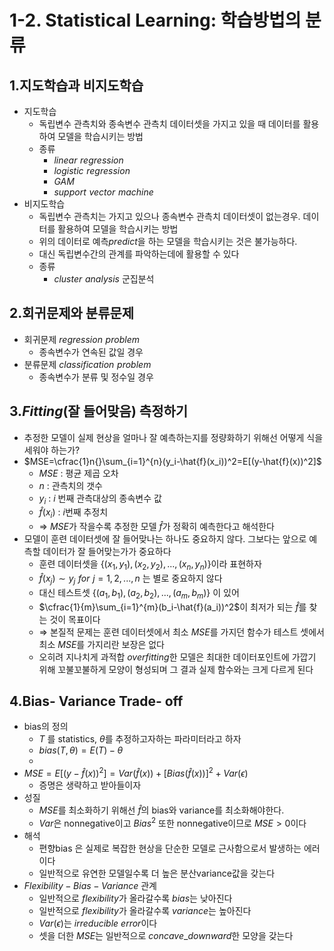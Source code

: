 # 1-2. Statistical Learning: 학습방법의 분류

## 1.지도학습과 비지도학습

- 지도학습
    - 독립변수 관측치와 종속변수 관측치 데이터셋을 가지고 있을 때 데이터를 활용하여 모델을 학습시키는 방법
    - 종류
        - $linear\,\,regression$
        - $logistic\,\,regression$
        - $GAM$
        - $support\,\,vector\,\,machine$
- 비지도학습
    - 독립변수 관측치는 가지고 있으나 종속변수 관측치 데이터셋이 없는경우. 데이터를 활용하여 모델을 학습시키는 방법
    - 위의 데이터로 예측$predict$을 하는 모델을 학습시키는 것은 불가능하다.
    - 대신 독립변수간의 관계를 파악하는데에 활용할 수 있다
    - 종류
        - $cluster\,\,analysis$ 군집분석

## 2.회귀문제와 분류문제

- 회귀문제 $regression\,\,problem$
    - 종속변수가 연속된 값일 경우
- 분류문제 $classification\,\,problem$
    - 종속변수가 분류 및 정수일 경우

## 3.$Fitting$(잘 들어맞음) 측정하기

- 추정한 모델이 실제 현상을 얼마나 잘 예측하는지를 정량화하기 위해선 어떻게 식을 세워야 하는가?
- $MSE=\cfrac{1}n{}\sum_{i=1}^{n}(y_i-\hat{f}(x_i))^2=E[(y-\hat{f}(x))^2]$
    - $MSE$ : 평균 제곱 오차
    - $n$ : 관측치의 갯수
    - $y_i$ : $i$ 번째 관측대상의 종속변수 값
    - $\hat{f}(x_i)$ : $i$번째 추정치
    - ⇒ $MSE$가 작을수록 추정한 모델 $\hat{f}$가 정확히 예측한다고 해석한다
- 모델이 훈련 데이터셋에 잘 들어맞나는 하나도 중요하지 않다. 그보다는 앞으로 예측할 데이터가 잘 들어맞는가가 중요하다
    - 훈련 데이터셋을 $\{(x_1,y_1),(x_2,y_2),...,(x_n,y_n)\}$이라 표현하자
    - $\hat{f}(x_j) \sim y_j\,\,for\,\,j=1,2,...,n$ 는 별로 중요하지 않다
    - 대신 테스트셋 $\{ (a_1,b_1),(a_2,b_2),...,(a_m,b_m)\}$ 이 있어
    - $\cfrac{1}{m}\sum_{i=1}^{m}(b_i-\hat{f}(a_i))^2$이 최저가 되는 $\hat{f}$를 찾는 것이 목표이다
    - ⇒ 본질적 문제는 훈련 데이터셋에서 최소 $MSE$를 가지던 함수가 테스트 셋에서 최소 $MSE$를 가지리란 보장은 없다
    - 오히려 지나치게 과적합 $overfitting$한 모델은 최대한 데이터포인트에 가깝기 위해 꼬불꼬불하게 모양이 형성되며 그 결과 실제 함수와는 크게 다르게 된다
    

## 4.Bias- Variance Trade- off

- bias의 정의
    - $T$ 를 statistics, $\theta$를 추정하고자하는 파라미터라고 하자
    - $bias(T,\theta)=E(T)-\theta$
    -
- $MSE=E[(y-\hat{f}(x))^2]=Var(\hat{f}(x))+[Bias(\hat{f}(x))]^2+Var(\epsilon)$
    - 증명은 생략하고 받아들이자
- 성질
	- $MSE$를 최소화하기 위해선 $\hat{f}$의 bias와 variance를 최소화해야한다.
	- $Var$은 nonnegative이고 $Bias^2$ 또한 nonnegative이므로 $MSE>0$이다		    
- 해석
	- 편향bias 은 실제로 복잡한 현상을 단순한 모델로 근사함으로서 발생하는 에러이다
	 - 일반적으로 유연한 모델일수록 더 높은 분산variance값을 갖는다
- $Flexibility-Bias-Variance$ 관계
    - 일반적으로 $flexibility$가 올라갈수록 $bias$는 낮아진다
    - 일반적으로 $flexibility$가 올라갈수록 $variance$는 높아진다
    - $Var(\epsilon)$는 $irreducible$ $error$이다
    - 셋을 더한 $MSE$는 일반적으로 $concave\_downward$한 모양을 갖는다